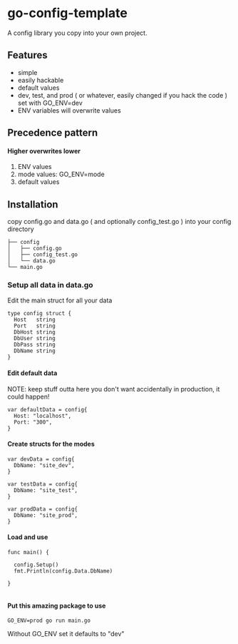 # go-config-template
A config library you copy into your own project.

## Features

* simple
* easily hackable
* default values
* dev, test, and prod ( or whatever, easily changed if you hack the code ) set with GO_ENV=dev
* ENV variables will overwrite values

## Precedence pattern

#### Higher overwrites lower

1. ENV values 
2. mode values: GO_ENV=mode
3. default values

## Installation

copy config.go and data.go ( and optionally config_test.go ) into your config
directory

```
├── config
│   ├── config.go
│   ├── config_test.go
│   └── data.go
└── main.go
```

### Setup all data in data.go

Edit the main struct for all your data

```
type config struct {
  Host   string
  Port   string
  DbHost string
  DbUser string
  DbPass string
  DbName string
}
```

#### Edit default data
NOTE: keep stuff outta here you don't want accidentally in production, it could happen!
```
var defaultData = config{
  Host: "localhost",
  Port: "300",
}

```

#### Create structs for the modes
```
var devData = config{
  DbName: "site_dev",
}

var testData = config{
  DbName: "site_test",
}

var prodData = config{
  DbName: "site_prod",
}
```

#### Load and use
```
func main() {

  config.Setup()
  fmt.Println(config.Data.DbName)

}


```

#### Put this amazing package to use
```
GO_ENV=prod go run main.go
```

Without GO_ENV set it defaults to "dev"


